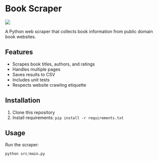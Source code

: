 # Book Scraper
![](https://i.postimg.cc/vBS2QBD4/s-now-1.png)

A Python web scraper that collects book information from public domain book websites.

## Features

- Scrapes book titles, authors, and ratings
- Handles multiple pages
- Saves results to CSV
- Includes unit tests
- Respects website crawling etiquette

## Installation

1. Clone this repository
2. Install requirements:
   ```pip install -r requirements.txt```

## Usage

Run the scraper:
```python
python src/main.py
